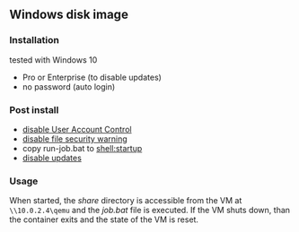 ## Windows disk image

### Installation
tested with Windows 10
- Pro or Enterprise (to disable updates)
- no password (auto login)

### Post install
- [disable User Account Control](https://www.autodesk.com/support/technical/article/caas/sfdcarticles/sfdcarticles/How-to-turn-off-User-Account-Control-in-Windows.html)
- [disable file security warning](https://www.technewstoday.com/open-file-security-warning/)
- copy run-job.bat to [shell:startup](https://support.microsoft.com/en-us/windows/add-an-app-to-run-automatically-at-startup-in-windows-10-150da165-dcd9-7230-517b-cf3c295d89dd)
- [disable updates](https://www.easeus.com/backup-recovery/how-to-stop-windows-10-from-automatically-update.html)

### Usage
When started, the *share* directory is accessible from the VM at ```\\10.0.2.4\qemu``` and the *job.bat* file is executed. If the VM shuts down, than the container exits and the state of the VM is reset.
